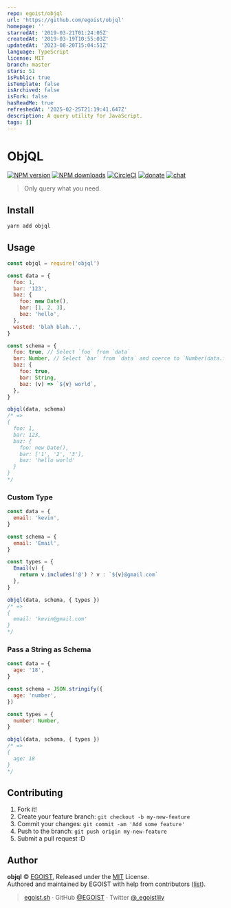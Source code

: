 ```yaml
---
repo: egoist/objql
url: 'https://github.com/egoist/objql'
homepage: ''
starredAt: '2019-03-21T01:24:05Z'
createdAt: '2019-03-19T10:55:03Z'
updatedAt: '2023-08-20T15:04:51Z'
language: TypeScript
license: MIT
branch: master
stars: 51
isPublic: true
isTemplate: false
isArchived: false
isFork: false
hasReadMe: true
refreshedAt: '2025-02-25T21:19:41.647Z'
description: A query utility for JavaScript.
tags: []
---
```


# ObjQL

[![NPM version](https://badgen.net/npm/v/objql)](https://npmjs.com/package/objql) [![NPM downloads](https://badgen.net/npm/dm/objql)](https://npmjs.com/package/objql) [![CircleCI](https://badgen.net/circleci/github/egoist/objql/master)](https://circleci.com/gh/egoist/objql/tree/master) [![donate](https://badgen.net/badge/support%20me/donate/ff69b4)](https://patreon.com/egoist) [![chat](https://badgen.net/badge/chat%20on/discord/7289DA)](https://chat.egoist.moe)

> Only query what you need.

## Install

```bash
yarn add objql
```

## Usage

```js
const objql = require('objql')

const data = {
  foo: 1,
  bar: '123',
  baz: {
    foo: new Date(),
    bar: [1, 2, 3],
    baz: 'hello',
  },
  wasted: 'blah blah..',
}

const schema = {
  foo: true, // Select `foo` from `data`
  bar: Number, // Select `bar` from `data` and coerce to `Number(data.foo)`
  baz: {
    foo: true,
    bar: String,
    baz: (v) => `${v} world`,
  },
}

objql(data, schema)
/* =>
{
  foo: 1,
  bar: 123,
  baz: {
    foo: new Date(),
    bar: ['1', '2', '3'],
    baz: 'hello world'
  }
}
*/
```

### Custom Type

```js
const data = {
  email: 'kevin',
}

const schema = {
  email: 'Email',
}

const types = {
  Email(v) {
    return v.includes('@') ? v : `${v}@gmail.com`
  },
}

objql(data, schema, { types })
/* =>
{
  email: 'kevin@gmail.com'
}
*/
```

### Pass a String as Schema

```js
const data = {
  age: '18',
}

const schema = JSON.stringify({
  age: 'number',
})

const types = {
  number: Number,
}

objql(data, schema, { types })
/* =>
{
  age: 18
}
*/
```

## Contributing

1. Fork it!
2. Create your feature branch: `git checkout -b my-new-feature`
3. Commit your changes: `git commit -am 'Add some feature'`
4. Push to the branch: `git push origin my-new-feature`
5. Submit a pull request :D

## Author

**objql** © [EGOIST](https://github.com/egoist), Released under the [MIT](./LICENSE) License.<br>
Authored and maintained by EGOIST with help from contributors ([list](https://github.com/egoist/objql/contributors)).

> [egoist.sh](https://egoist.sh) · GitHub [@EGOIST](https://github.com/egoist) · Twitter [@\_egoistlily](https://twitter.com/_egoistlily)
